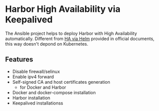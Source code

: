 # Harbor High Availability via Keepalived

The Ansible project helps to deploy Harbor with High Availability automatically. Different from [HA via Helm](https://goharbor.io/docs/2.3.0/install-config/harbor-ha-helm/) provided in official documents, this way doesn't depond on Kubernetes.

## Features
* Disable firewall/selinux
* Enable ipv4 forward
* Self-signed CA and host certificates generation
    * for Docker and Harbor
* Docker and docker-compose installation
* Harbor installation
* Keepalived installationss